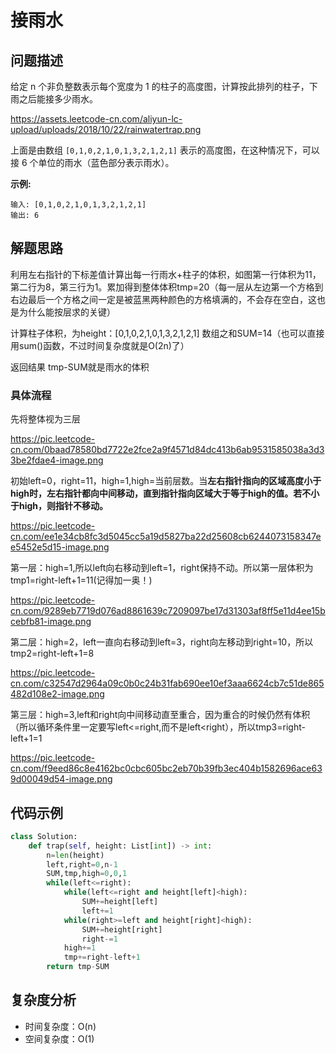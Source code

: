 # 接雨水
## 问题描述
给定 n 个非负整数表示每个宽度为 1 的柱子的高度图，计算按此排列的柱子，下雨之后能接多少雨水。

<https://assets.leetcode-cn.com/aliyun-lc-upload/uploads/2018/10/22/rainwatertrap.png>

上面是由数组 ```[0,1,0,2,1,0,1,3,2,1,2,1]``` 表示的高度图，在这种情况下，可以接 6 个单位的雨水（蓝色部分表示雨水）。

**示例:**
```
输入: [0,1,0,2,1,0,1,3,2,1,2,1]
输出: 6
```
## 解题思路
利用左右指针的下标差值计算出每一行雨水+柱子的体积，如图第一行体积为11，第二行为8，第三行为1。累加得到整体体积tmp=20（每一层从左边第一个方格到右边最后一个方格之间一定是被蓝黑两种颜色的方格填满的，不会存在空白，这也是为什么能按层求的关键）

计算柱子体积，为height：[0,1,0,2,1,0,1,3,2,1,2,1] 数组之和SUM=14（也可以直接用sum()函数，不过时间复杂度就是O(2n)了）

返回结果 tmp-SUM就是雨水的体积
### 具体流程
先将整体视为三层

<https://pic.leetcode-cn.com/0baad78580bd7722e2fce2a9f4571d84dc413b6ab9531585038a3d33be2fdae4-image.png>


初始left=0，right=11，high=1,high=当前层数。当**左右指针指向的区域高度小于high时，左右指针都向中间移动，直到指针指向区域大于等于high的值。若不小于high，则指针不移动。**

<https://pic.leetcode-cn.com/ee1e34cb8fc3d5045cc5a19d5827ba22d25608cb6244073158347ee5452e5d15-image.png>

第一层：high=1,所以left向右移动到left=1，right保持不动。所以第一层体积为tmp1=right-left+1=11(记得加一奥！)

<https://pic.leetcode-cn.com/9289eb7719d076ad8861639c7209097be17d31303af8ff5e11d4ee15bcebfb81-image.png>

第二层：high=2，left一直向右移动到left=3，right向左移动到right=10，所以tmp2=right-left+1=8

<https://pic.leetcode-cn.com/c32547d2964a09c0b0c24b31fab690ee10ef3aaa6624cb7c51de865482d108e2-image.png>

第三层：high=3,left和right向中间移动直至重合，因为重合的时候仍然有体积（所以循环条件里一定要写left<=right,而不是left<right），所以tmp3=right-left+1=1

<https://pic.leetcode-cn.com/f9eed86c8e4162bc0cbc605bc2eb70b39fb3ec404b1582696ace639d00049d54-image.png>

## 代码示例
```python
class Solution:
    def trap(self, height: List[int]) -> int:
        n=len(height)
        left,right=0,n-1
        SUM,tmp,high=0,0,1
        while(left<=right):
            while(left<=right and height[left]<high):
                SUM+=height[left]
                left+=1
            while(right>=left and height[right]<high):
                SUM+=height[right]
                right-=1   
            high+=1
            tmp+=right-left+1      
        return tmp-SUM
```
## 复杂度分析
+ 时间复杂度：O(n)
+ 空间复杂度：O(1)
